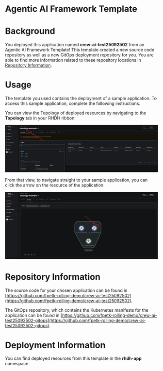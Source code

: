 # Agentic AI Framework Template

# Background

You deployed this application named **crew-ai-test25092502** from an Agentic AI Framework Template! This template created a new source code repository as well as a new GitOps deployment repository for you. You are able to find more information related to these repository locations in [Repository Information](#repository-information).

# Usage

The template you used contains the deployment of a sample application. To access this sample application, complete the following instructions.

You can view the Topology of deployed resources by navigating to the **Topology** tab in your RHDH ribbon:

![Topology Ribbon](./images/topology-ribbon.png)

From that view, to navigate straight to your sample application, you can click the arrow on the resource of the application.

![Topology View Application Link](./images/topology-app-link.png)

# Repository Information

The source code for your chosen application can be found in [https://github.com/fpetk-rolling-demo/crew-ai-test25092502](https://github.com/fpetk-rolling-demo/crew-ai-test25092502).

The GitOps repository, which contains the Kubernetes manifests for the application can be found in
[https://github.com/fpetk-rolling-demo/crew-ai-test25092502-gitops](https://github.com/fpetk-rolling-demo/crew-ai-test25092502-gitops).

# Deployment Information

You can find deployed resources from this template in the **rhdh-app** namespace.
